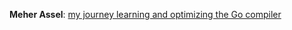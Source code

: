 
**Meher Assel**: [my journey learning and optimizing the Go compiler](https://dev.to/segflow/my-journey-optimizing-the-go-compiler-46jc)

